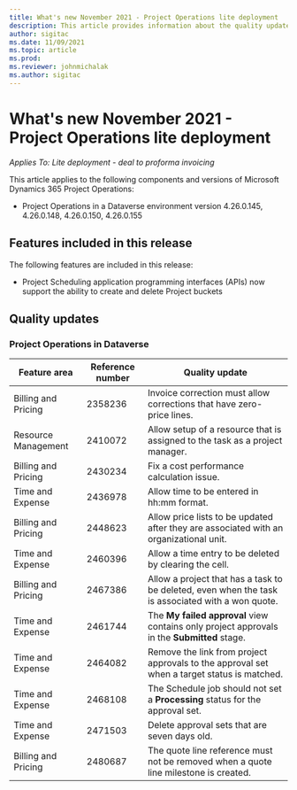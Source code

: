 ```yaml
---
title: What's new November 2021 - Project Operations lite deployment
description: This article provides information about the quality updates that are available in the November 2021 release of Project Operations lite deployment.
author: sigitac
ms.date: 11/09/2021
ms.topic: article
ms.prod:
ms.reviewer: johnmichalak
ms.author: sigitac
---
```


# What's new November 2021 - Project Operations lite deployment

_Applies To: Lite deployment - deal to proforma invoicing_

This article applies to the following components and versions of Microsoft Dynamics 365 Project Operations:

- Project Operations in a Dataverse environment version 4.26.0.145, 4.26.0.148, 4.26.0.150, 4.26.0.155
  
## Features included in this release

The following features are included in this release:

- Project Scheduling application programming interfaces (APIs) now support the ability to create and delete Project buckets

## Quality updates

### Project Operations in Dataverse

| Feature area | Reference number | Quality update |
| --- | --- | --- |
| Billing and Pricing | 2358236 | Invoice correction must allow corrections that have zero-price lines. |
| Resource Management | 2410072 | Allow setup of a resource that is assigned to the task as a project manager. |
| Billing and Pricing | 2430234 | Fix a cost performance calculation issue. |
| Time and Expense | 2436978 | Allow time to be entered in hh:mm format. |
| Billing and Pricing | 2448623 | Allow price lists to be updated after they are associated with an organizational unit. |
| Time and Expense | 2460396 | Allow a time entry to be deleted by clearing the cell. |
| Billing and Pricing | 2467386 | Allow a project that has a task to be deleted, even when the task is associated with a won quote. |
| Time and Expense | 2461744 | The **My failed approval** view contains only project approvals in the **Submitted** stage. |
| Time and Expense | 2464082 | Remove the link from project approvals to the approval set when a target status is matched. |
| Time and Expense | 2468108 | The Schedule job should not set a **Processing** status for the approval set. |
| Time and Expense | 2471503 | Delete approval sets that are seven days old. |
| Billing and Pricing | 2480687 | The quote line reference must not be removed when a quote line milestone is created. |
